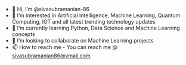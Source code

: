 - 👋 Hi, I’m @sivasubramanian-86
- 👀 I’m interested in Artificial Intelligence, Machine Learning, Quantum Computing, IOT and all latest trending technology updates 
- 🌱 I’m currently learning Python, Data Science and Machine Learning concepts
- 💞️ I’m looking to collaborate on Machine Learning projects 
- 📫 How to reach me - You can reach me @ sivasubramanian86@ymail.com

<!---
sivasubramanian-86/sivasubramanian-86 is a ✨ special ✨ repository because its `README.md` (this file) appears on your GitHub profile.
You can click the Preview link to take a look at your changes.
--->
